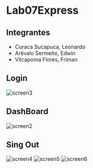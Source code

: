 # Lab07Express
## Integrantes
- Curaca Sucapuca, Leonardo
- Arévalo Sermeño, Edwin
- Vilcapoma Flores, Friman
## Login
![screen3](https://user-images.githubusercontent.com/54334317/82362286-bad5a680-99d1-11ea-808b-10ae02106657.png)

## DashBoard
![screen2](https://user-images.githubusercontent.com/54334317/82362379-dfca1980-99d1-11ea-917d-8d88817a73aa.png)

## Sing Out
![screen4](https://user-images.githubusercontent.com/54334317/82362439-f83a3400-99d1-11ea-97ae-ed55762863c8.png)
![screen5](https://user-images.githubusercontent.com/54334317/82362440-f8d2ca80-99d1-11ea-9cdd-0e0fa9ec3c45.png)
![screen6](https://user-images.githubusercontent.com/54334317/82362442-f96b6100-99d1-11ea-8a2c-92d7299d8a97.png)
